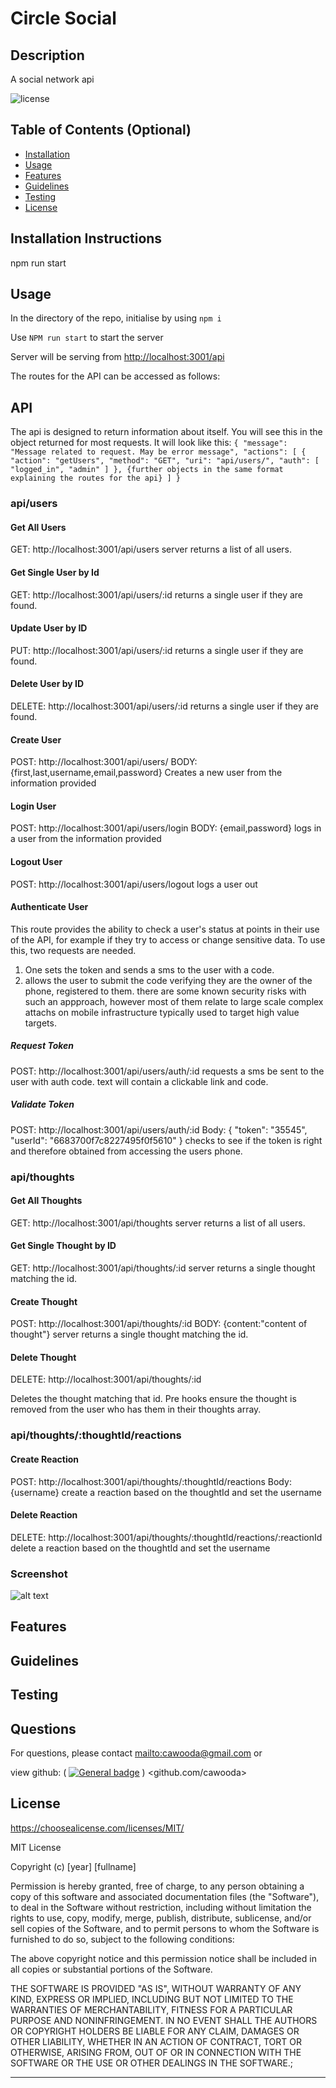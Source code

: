 # Circle Social

## Description

A social network api

![license](https://img.shields.io/badge/license-MIT-blue)

## Table of Contents (Optional)

- [Installation](#installation)
- [Usage](#usage)
- [Features](#features)
- [Guidelines](#guidelines)
- [Testing](#testing)
- [License](#license)

## Installation Instructions

npm run start

## Usage

In the directory of the repo, initialise by using `npm i`

Use `NPM run start` to start the server

Server will be serving from [http://localhost:3001/api](http://localhost:3001/api)

The routes for the API can be accessed as follows:

## API

The api is designed to return information about itself. You will see this in the object returned for most requests. It will look like this:
`{
	"message": "Message related to request. May be error message",
	"actions": [
		{
			"action": "getUsers",
			"method": "GET",
			"uri": "api/users/",
			"auth": [
				"logged_in",
				"admin"
			]
		},
        {further objects in the same format explaining the routes for the api}
	]
}`

### api/users

#### Get All Users

GET: http://localhost:3001/api/users
server returns a list of all users.

#### Get Single User by Id

GET: http://localhost:3001/api/users/:id
returns a single user if they are found.

#### Update User by ID

PUT: http://localhost:3001/api/users/:id
returns a single user if they are found.

#### Delete User by ID

DELETE: http://localhost:3001/api/users/:id
returns a single user if they are found.

#### Create User

POST: http://localhost:3001/api/users/
BODY: {first,last,username,email,password}
Creates a new user from the information provided

#### Login User

POST: http://localhost:3001/api/users/login
BODY: {email,password}
logs in a user from the information provided

#### Logout User

POST: http://localhost:3001/api/users/logout
logs a user out

#### Authenticate User

This route provides the ability to check a user's status at points in their use of the API, for example if they try to access or change sensitive data. To use this, two requests are needed.

1. One sets the token and sends a sms to the user with a code.
2. allows the user to submit the code verifying they are the owner of the phone, registered to them.
   there are some known security risks with such an appproach, however most of them relate to large scale complex attachs on mobile infrastructure typically used to target high value targets.

##### Request Token

POST: http://localhost:3001/api/users/auth/:id
requests a sms be sent to the user with auth code. text will contain a clickable link and code.

##### Validate Token

POST: http://localhost:3001/api/users/auth/:id
Body: {
"token": "35545",
"userId": "6683700f7c8227495f0f5610"
}
checks to see if the token is right and therefore obtained from accessing the users phone.

### api/thoughts

#### Get All Thoughts

GET: http://localhost:3001/api/thoughts
server returns a list of all users.

#### Get Single Thought by ID

GET: http://localhost:3001/api/thoughts/:id
server returns a single thought matching the id.

#### Create Thought

POST: http://localhost:3001/api/thoughts/:id
BODY: {content:"content of thought"}
server returns a single thought matching the id.

#### Delete Thought

DELETE: http://localhost:3001/api/thoughts/:id

Deletes the thought matching that id. Pre hooks ensure the thought is removed from the user who has them in their thoughts array.

### api/thoughts/:thoughtId/reactions

#### Create Reaction

POST: http://localhost:3001/api/thoughts/:thoughtId/reactions
Body:{username}
create a reaction based on the thoughtId and set the username

#### Delete Reaction

DELETE: http://localhost:3001/api/thoughts/:thoughtId/reactions/:reactionId
delete a reaction based on the thoughtId and set the username

### Screenshot

![alt text](./assets/images/screenshot.png)

## Features

## Guidelines

## Testing

## Questions

For questions, please contact <mailto:cawooda@gmail.com> or

view github:
(
[![General badge](https://img.shields.io/badge/Github-profile-green.svg)](https://github.com/github.com/cawooda)
)
<github.com/cawooda>

## License

<https://choosealicense.com/licenses/MIT/>

MIT License

Copyright (c) [year] [fullname]

Permission is hereby granted, free of charge, to any person obtaining a copy
of this software and associated documentation files (the "Software"), to deal
in the Software without restriction, including without limitation the rights
to use, copy, modify, merge, publish, distribute, sublicense, and/or sell
copies of the Software, and to permit persons to whom the Software is
furnished to do so, subject to the following conditions:

The above copyright notice and this permission notice shall be included in all
copies or substantial portions of the Software.

THE SOFTWARE IS PROVIDED "AS IS", WITHOUT WARRANTY OF ANY KIND, EXPRESS OR
IMPLIED, INCLUDING BUT NOT LIMITED TO THE WARRANTIES OF MERCHANTABILITY,
FITNESS FOR A PARTICULAR PURPOSE AND NONINFRINGEMENT. IN NO EVENT SHALL THE
AUTHORS OR COPYRIGHT HOLDERS BE LIABLE FOR ANY CLAIM, DAMAGES OR OTHER
LIABILITY, WHETHER IN AN ACTION OF CONTRACT, TORT OR OTHERWISE, ARISING FROM,
OUT OF OR IN CONNECTION WITH THE SOFTWARE OR THE USE OR OTHER DEALINGS IN THE
SOFTWARE.;

---
